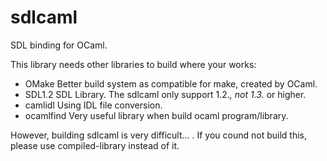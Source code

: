 sdlcaml
=======

SDL binding for OCaml.

This library needs other libraries to build where your works:
- OMake
  Better build system as compatible for make, created by OCaml.
- SDL1.2
  SDL Library. The sdlcaml only support 1.2.*, not 1.3.* or higher.
- camlidl
  Using IDL file conversion.
- ocamlfind
  Very useful library when build ocaml program/library.

However, building sdlcaml is very difficult... . If you cound not build this,
please use compiled-library instead of it.
